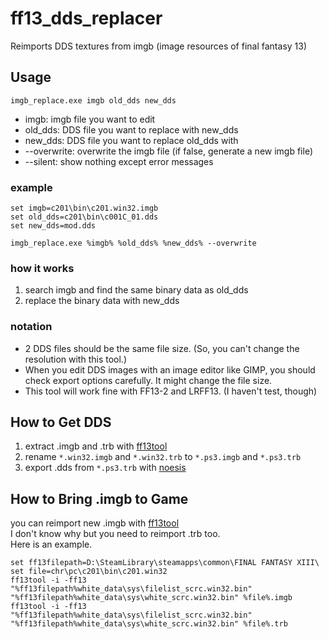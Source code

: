 # ff13_dds_replacer
Reimports DDS textures from imgb (image resources of final fantasy 13)
<br>

## Usage
`imgb_replace.exe imgb old_dds new_dds`
+ imgb: imgb file you want to edit
+ old_dds: DDS file you want to replace with new_dds
+ new_dds: DDS file you want to replace old_dds with
+ --overwrite: overwrite the imgb file (if false, generate a new imgb file)
+ --silent: show nothing except error messages

### example

```
set imgb=c201\bin\c201.win32.imgb
set old_dds=c201\bin\c001C_01.dds
set new_dds=mod.dds

imgb_replace.exe %imgb% %old_dds% %new_dds% --overwrite
```

### how it works

1. search imgb and find the same binary data as old_dds
2. replace the binary data with new_dds

### notation
+ 2 DDS files should be the same file size. (So, you can't change the resolution with this tool.)
+ When you edit DDS images with an image editor like GIMP, you should check export options carefully. It might change the file size.
+ This tool will work fine with FF13-2 and LRFF13. (I haven't test, though)

## How to Get DDS
1. extract .imgb and .trb with [ff13tool](https://steamcommunity.com/app/292120/discussions/0/613939294277998633/)
2. rename `*.win32.imgb` and `*.win32.trb` to `*.ps3.imgb` and `*.ps3.trb`
3. export .dds from `*.ps3.trb` with [noesis](http://richwhitehouse.com/index.php?content=inc_projects.php&showproject)

## How to Bring .imgb to Game
you can reimport new .imgb with [ff13tool](https://steamcommunity.com/app/292120/discussions/0/613939294277998633/)<br>
I don't know why but you need to reimport .trb too.<br>
Here is an example.

```
set ff13filepath=D:\SteamLibrary\steamapps\common\FINAL FANTASY XIII\
set file=chr\pc\c201\bin\c201.win32
ff13tool -i -ff13 "%ff13filepath%white_data\sys\filelist_scrc.win32.bin" "%ff13filepath%white_data\sys\white_scrc.win32.bin" %file%.imgb
ff13tool -i -ff13 "%ff13filepath%white_data\sys\filelist_scrc.win32.bin" "%ff13filepath%white_data\sys\white_scrc.win32.bin" %file%.trb
```
